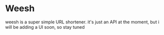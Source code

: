 # Weesh
weesh is a super simple URL shortener. it's just an API at the moment, but i will be adding a UI soon, so stay tuned 